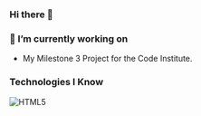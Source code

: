 ### Hi there 👋

### 🔭 I’m currently working on 
* My Milestone 3 Project for the Code Institute.

### Technologies I Know
![HTML5](https://img.shields.io/badge/HTML-239120?style=for-the-badge&logo=html5&logoColor=ae2012)


<!--
**pbaker321/pbaker321** is a ✨ _special_ ✨ repository because its `README.md` (this file) appears on your GitHub profile.

Here are some ideas to get you started:



- 👯 I’m looking to collaborate on ...
- 🤔 I’m looking for help with ...
- 💬 Ask me about ...
- 📫 How to reach me: ...
- 😄 Pronouns: ...
- ⚡ Fun fact: ...
-->
